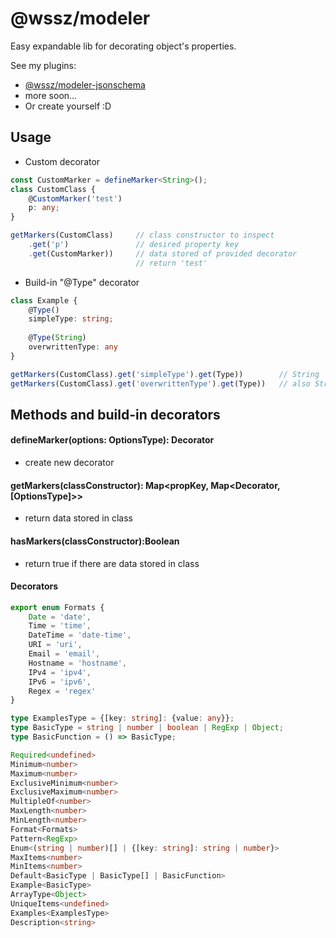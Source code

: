 # @wssz/modeler
Easy expandable lib for decorating object's properties.

See my plugins:
* [@wssz/modeler-jsonschema](https://github.com/wszerad/wssz-modeler-jsonschema)
* more soon...
* Or create yourself :D

## Usage

* Custom decorator 
```ts
const CustomMarker = defineMarker<String>();
class CustomClass {
    @CustomMarker('test')
    p: any;
}

getMarkers(CustomClass)     // class constructor to inspect
    .get('p')               // desired property key
    .get(CustomMarker))     // data stored of provided decorator
                            // return 'test'
```

* Build-in "@Type" decorator

```ts
class Example {
    @Type()
    simpleType: string;
    
    @Type(String)
    overwrittenType: any
}

getMarkers(CustomClass).get('simpleType').get(Type))        // String
getMarkers(CustomClass).get('overwrittenType').get(Type))   // also String
```

## Methods and build-in decorators

#### defineMarker<OptionsType>(options: OptionsType): Decorator
* create new decorator

#### getMarkers(classConstructor): Map<propKey, Map<Decorator, [OptionsType]>>
* return data stored in class

#### hasMarkers(classConstructor):Boolean
* return true if there are data stored in class
 
#### Decorators
```ts
export enum Formats {
	Date = 'date',
	Time = 'time',
	DateTime = 'date-time',
	URI = 'uri',
	Email = 'email',
	Hostname = 'hostname',
	IPv4 = 'ipv4',
	IPv6 = 'ipv6',
	Regex = 'regex'
}

type ExamplesType = {[key: string]: {value: any}};
type BasicType = string | number | boolean | RegExp | Object;
type BasicFunction = () => BasicType;

Required<undefined>
Minimum<number>
Maximum<number>
ExclusiveMinimum<number>
ExclusiveMaximum<number>
MultipleOf<number>
MaxLength<number>
MinLength<number>
Format<Formats>
Pattern<RegExp>
Enum<(string | number)[] | {[key: string]: string | number}>
MaxItems<number>
MinItems<number>
Default<BasicType | BasicType[] | BasicFunction>
Example<BasicType>
ArrayType<Object>
UniqueItems<undefined>
Examples<ExamplesType>
Description<string>
```
